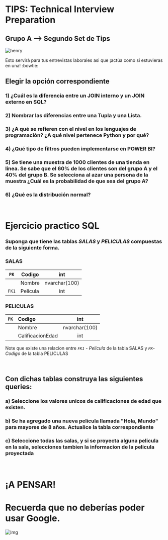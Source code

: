 <h1>TIPS: Technical Interview Preparation</h1>
<h2>Grupo A --&gt; Segundo Set de Tips</h2>
<p><img alt="henry" src="https://blog.soyhenry.com/content/images/2021/02/HEADER-BLOG-NEGRO-01.jpg" /> </p>
<p>Esto servirá para tus entrevistas laborales asi que ¡actúa como si estuvieras en una! :bowtie: </p>
<h2>Elegir la opción correspondiente</h2>
<h3>1)  ¿Cuál es la diferencia entre un JOIN interno y un JOIN externo en SQL?</h3>
<h3>2)  Nombrar las diferencias entre una Tupla y una Lista. </h3>
<h3>3)  ¿A qué se refieren con el nivel en los lenguajes de programación? ¿A qué nivel pertenece Python y por qué?</h3>
<h3>4)  ¿Qué tipo de filtros pueden implementarse en POWER BI?</h3>
<h3>5)  Se tiene una muestra de 1000 clientes de una tienda en línea. Se sabe que el 60% de los clientes son del grupo  A y el 40% del grupo B. Se selecciona al azar una persona de la muestra ¿Cuál es la probabilidad de que sea del grupo A?</h3>

<h3>6) ¿Qué es la distribución normal?</h3>

<br>

# Ejercicio practico SQL
### Suponga que tiene las tablas *SALAS* y *PELICULAS* compuestas de la siguiente forma.

### SALAS                     

| `PK` | Codigo | int |
|--------|--------|:--------:|
|  | Nombre | nvarchar(100) |
| `FK1`  | Pelicula  | int |
  

### PELICULAS
  
| `PK` | Codigo | int |
|--------|:--------|:--------:|
|  | Nombre | nvarchar(100) |
|  | CalificacionEdad  | int |
  
Note que existe una relacion entre *`FK1` - Pelicula* de la tabla SALAS y *`PK`-Codigo* de la tabla PELICULAS
  
<br>

## Con dichas tablas construya las siguientes queries:
### **a) Seleccione los valores unicos de calificaciones de edad que existen.**


### **b) Se ha agregado una nueva pelicula llamada "Hola, Mundo" para mayores de 8 años. Actualice la tabla correspondiente**

  
### **c) Seleccione todas las salas, y si se proyecta alguna pelicula en la sala, selecciones tambien la informacion de la pelicula proyectada**
  
<br>


<h1>¡A PENSAR!</h1>
<h1>Recuerda que no deberías poder usar Google.</h1>
<p><img alt="img" src="https://camo.githubusercontent.com/dbcddd7088648e4ffbd139c31d5f0fb1b1b677650e1ebbe22293d4fd2b44b774/68747470733a2f2f6d656469612e74656e6f722e636f6d2f646f49736f48343361324541414141432f7468696e6b2d656d6f6a692e676966" /></p>
